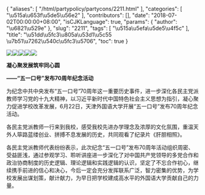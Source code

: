 {
    "aliases": [
        "/html/partypolicy/partycons/2211.html"
    ],
    "categories": [
        "\u515a\u653f\u5de5\u56e2"
    ],
    "contributors": [],
    "date": "2018-07-02T00:00:00+08:00",
    "isCJKLanguage": true,
    "params": {
        "author": "\u6821\u529e"
    },
    "slug": "2211",
    "tags": [
        "\u515a\u5efa\u5de5\u4f5c"
    ],
    "title": "\u51dd\u5fc3\u805a\u53d1\u5c55  \u7b51\u7262\u540c\u5fc3\u5706",
    "toc": true
}

![](https://cdn.tfls.online/mirror/full/4f1473420fbbe27f05725ea8e629684ff1076f97.jpg)![](https://cdn.tfls.online/mirror/full/dd8a1035ea257ce19248662f396b1eaac716e44a.jpg)![](https://cdn.tfls.online/mirror/full/c5b3005a3403654c7a73a01b0d9dc16361559ef9.jpg)![](https://cdn.tfls.online/mirror/full/351cc4383b29fa611d0a1634a813461d75dc1922.jpg)![](https://cdn.tfls.online/mirror/full/6df96fd58e78bb3afaabfeea71d1da962089cd5a.jpg)




  








**凝心****聚发展****筑牢同心圆**




**——“五一口号”发布70周年纪念活动**




为纪念中共中央发布“五一口号”70周年这一重要历史事件，进一步深化各民主党派教师学习党的十九大精神，以习近平新时代中国特色社会主义思想为指引，凝心聚力促进学校改革发展，6月22日，天津外国语大学开展“五一口号”发布70周年纪念活动。




各民主党派教师一行来到我校，感受我校先进办学理念及浓厚的文化氛围，重温天外人筚路蓝缕创业、拼搏不息发展的历史，共同观看了纪录片《肝胆相照》。




各民主党派教师代表纷纷表示，此次纪念“五一口号”发布70周年活动组织周密、受益匪浅，通过参观学习、聆听讲座进一步深化了对中国共产党领导的多党合作和政治协商制度的历史逻辑、理论逻辑和实践逻辑的认识，坚定了不忘合作初心，继续携手前进的信心和决心，今后一定会充分发挥联系广泛，智力密集的优势，为学校发展出谋划策，献计献力，为早日把学校建成高水平的外国语大学贡献自己的力量。




  



